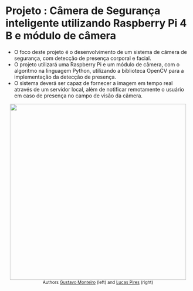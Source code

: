 # Projeto : Câmera de Segurança inteligente utilizando Raspberry Pi 4 B e módulo de câmera

* O foco deste projeto é o desenvolvimento de um sistema de câmera de segurança, com detecção de presença corporal e facial. 
* O projeto utilizará uma Raspberry Pi e um módulo de câmera, com o algoritmo na linguagem Python, utilizando a biblioteca OpenCV para a implementação da detecção de presença.
* O sistema deverá ser capaz de fornecer a imagem em tempo real através de um servidor local, além de notificar remotamente o usuário em caso de presença no campo de visão da câmera.

<p align="center">
    <img src="documentação/images/teste1_trim.gif" width="480">
    <br>
    <sup>Authors <a href="https://github.com/gustavomontoli" target="_blank">Gustavo Monteiro</a> (left) and <a href="https://github.com/l-pires" target="_blank">Lucas Pires</a> (right) </sup>
</p>

